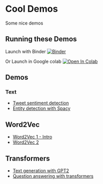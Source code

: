 # Cool Demos
Some nice demos

## Running these Demos

Launch with Binder [![Binder](https://mybinder.org/badge_logo.svg)](https://mybinder.org/v2/gh/elephantscale/cool-demos/HEAD)

Or Launch in Google colab [![Open In Colab](https://colab.research.google.com/assets/colab-badge.svg)](https://colab.research.google.com/github/elephantscale/cool-demos/)

## Demos

### Text

* [Tweet sentiment detection](nlp/textblob-1-sentiment.ipynb)
* [Entity detection with Spacy](nlp/spacy-1-entities.ipynb)

## Word2Vec

* [Word2Vec 1 - Intro](nlp/word2vec-1-intro.ipynb)
* [Word2Vec 2](nlp/word2vec-2-pre-trained-models.ipynb)

## Transformers

* [Text generation with GPT2](transformers/GPT2_text_generation.ipynb)
* [Question answering with transformers](transformers/transformer_qa.ipynb)
